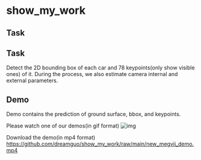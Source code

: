 # show_my_work

## Task

## Task
Detect the 2D bounding box of each car and 78 keypoints(only show visible ones) of it.
During the process, we also estimate camera internal and external parameters.

## Demo
Demo contains the prediction of ground surface, bbox, and keypoints.

Please watch one of our demos(in gif format)
![img](https://github.com/dreamguo/show_my_work/blob/main/new_megvii_demo.gif)

Download the demo(in mp4 format)
https://github.com/dreamguo/show_my_work/raw/main/new_megvii_demo.mp4
